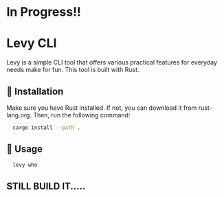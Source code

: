 # In Progress!!

# Levy CLI

Levy is a simple CLI tool that offers various practical features for everyday needs make for fun. This tool is built with Rust.

## 🚀 Installation
Make sure you have Rust installed. If not, you can download it from rust-lang.org.
Then, run the following command:
 ```sh
   cargo install --path .
   ```

## 🔧 Usage
```sh
  levy who
```


## STILL BUILD IT.....
